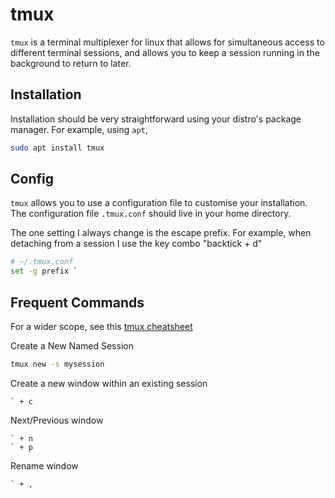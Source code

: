 # tmux

`tmux` is a terminal multiplexer for linux that allows for simultaneous access to different terminal sessions, and allows you to keep a session running in the background to return to later. 

## Installation

Installation should be very straightforward using your distro's package manager. For example, using `apt`,

```bash
sudo apt install tmux
```

## Config

`tmux` allows you to use a configuration file to customise your installation. The configuration file `.tmux.conf` should live in your home directory. 

The one setting I always change is the escape prefix. For example, when detaching from a session I use the key combo "backtick + d"

```bash
# ~/.tmux.conf
set -g prefix `
```

## Frequent Commands

For a wider scope, see this [tmux cheatsheet](https://tmuxcheatsheet.com/)

Create a New Named Session

```bash
tmux new -s mysession
```

Create a new window within an existing session

```console
` + c
```

Next/Previous window

```console
` + n
` + p
```

Rename window

```console
` + ,
```